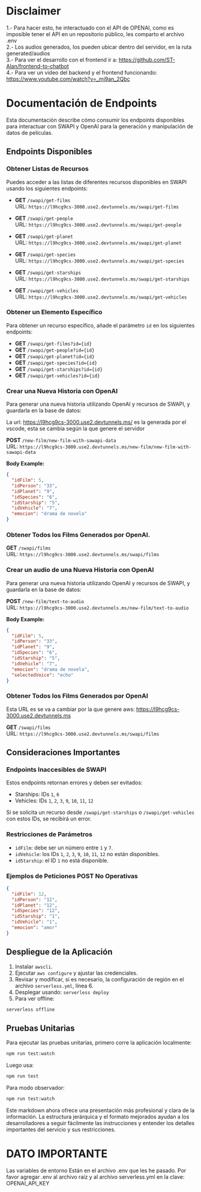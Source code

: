 # Disclaimer
1.- Para hacer esto, he interactuado con el API de OPENAI, como es imposible tener el API en un repositorio público, les comparto el archivo .env <br />
2.- Los audios generados, los pueden ubicar dentro del servidor, en la ruta generated/audios <br />
3.- Para ver el desarrollo con el frontend ir a: https://github.com/ST-Alan/frontend-to-chatbot <br />
4.- Para ver un video del backend y el frontend funcionando: https://www.youtube.com/watch?v=_mj9an_2Qbc <br />


# Documentación de Endpoints

Esta documentación describe cómo consumir los endpoints disponibles para interactuar con SWAPI y OpenAI para la generación y manipulación de datos de películas.

## Endpoints Disponibles

### Obtener Listas de Recursos

Puedes acceder a las listas de diferentes recursos disponibles en SWAPI usando los siguientes endpoints:

- **GET** `/swapi/get-films`  
  URL: `https://l9hcg9cs-3000.use2.devtunnels.ms/swapi/get-films`

- **GET** `/swapi/get-people`  
  URL: `https://l9hcg9cs-3000.use2.devtunnels.ms/swapi/get-people`

- **GET** `/swapi/get-planet`  
  URL: `https://l9hcg9cs-3000.use2.devtunnels.ms/swapi/get-planet`

- **GET** `/swapi/get-species`  
  URL: `https://l9hcg9cs-3000.use2.devtunnels.ms/swapi/get-species`

- **GET** `/swapi/get-starships`  
  URL: `https://l9hcg9cs-3000.use2.devtunnels.ms/swapi/get-starships`

- **GET** `/swapi/get-vehicles`  
  URL: `https://l9hcg9cs-3000.use2.devtunnels.ms/swapi/get-vehicles`

### Obtener un Elemento Específico

Para obtener un recurso específico, añade el parámetro `id` en los siguientes endpoints:

- **GET** `/swapi/get-films?id={id}`
- **GET** `/swapi/get-people?id={id}`
- **GET** `/swapi/get-planet?id={id}`
- **GET** `/swapi/get-species?id={id}`
- **GET** `/swapi/get-starships?id={id}`
- **GET** `/swapi/get-vehicles?id={id}`

### Crear una Nueva Historia con OpenAI

Para generar una nueva historia utilizando OpenAI y recursos de SWAPI, y guardarla en la base de datos:

La url: https://l9hcg9cs-3000.use2.devtunnels.ms/ es la generada por el vscode, esta se cambia según la que genere el servidor

**POST** `/new-film/new-film-with-sawapi-data`  
URL: `https://l9hcg9cs-3000.use2.devtunnels.ms/new-film/new-film-with-sawapi-data`

**Body Example:**
```json
{
  "idFilm": 5,
  "idPerson": "33",
  "idPlanet": "9",
  "idSpecies": "6",
  "idStarship": "5",
  "idVehicle": "7",
  "emocion": "drama de novela"
}
```
### Obtener Todos los Films Generados por OpenAI.

**GET** `/swapi/films`  
URL: `https://l9hcg9cs-3000.use2.devtunnels.ms/swapi/films`


### Crear un audio de una Nueva Historia con OpenAI

Para generar una nueva historia utilizando OpenAI y recursos de SWAPI, y guardarla en la base de datos:

**POST** `/new-film/text-to-audio`  
URL: `https://l9hcg9cs-3000.use2.devtunnels.ms/new-film/text-to-audio`

**Body Example:**
```json
{
  "idFilm": 5,
  "idPerson": "33",
  "idPlanet": "9",
  "idSpecies": "6",
  "idStarship": "5",
  "idVehicle": "7",
  "emocion": "drama de novela",
  "selectedVoice": "echo"
}
```

### Obtener Todos los Films Generados por OpenAI

Esta URL es se va a cambiar por la que genere aws: https://l9hcg9cs-3000.use2.devtunnels.ms

**GET** `/swapi/films`  
URL: `https://l9hcg9cs-3000.use2.devtunnels.ms/swapi/films`

## Consideraciones Importantes

### Endpoints Inaccesibles de SWAPI

Estos endpoints retornan errores y deben ser evitados:

- Starships: IDs `1`, `6`
- Vehicles: IDs `1`, `2`, `3`, `9`, `10`, `11`, `12`

Si se solicita un recurso desde `/swapi/get-starships` o `/swapi/get-vehicles` con estos IDs, se recibirá un error.

### Restricciones de Parámetros

- `idFilm`: debe ser un número entre `1` y `7`.
- `idVehicle`: los IDs `1`, `2`, `3`, `9`, `10`, `11`, `12` no están disponibles.
- `idStarship`: el ID `1` no está disponible.

### Ejemplos de Peticiones POST No Operativas

```json
{
  "idFilm": 12,
  "idPerson": "12",
  "idPlanet": "12",
  "idSpecies": "12",
  "idStarship": "1",
  "idVehicle": "1",
  "emocion": "amor"
}
```

## Despliegue de la Aplicación

1. Instalar `awscli`.
2. Ejecutar `aws configure` y ajustar las credenciales.
3. Revisar y modificar, si es necesario, la configuración de región en el archivo `serverless.yml`, línea 6.
4. Desplegar usando: `serverless deploy`
5. Para ver offline:
```bash
serverless offline
```

## Pruebas Unitarias

Para ejecutar las pruebas unitarias, primero corre la aplicación localmente:
```bash
npm run test:watch
```



Luego usa:

```bash
npm run test
```

Para modo observador:

```bash
npm run test:watch
```

Este markdown ahora ofrece una presentación más profesional y clara de la información. La estructura jerárquica y el formato mejorados ayudan a los desarrolladores a seguir fácilmente las instrucciones y entender los detalles importantes del servicio y sus restricciones.

# DATO IMPORTANTE

Las variables de entorno Están en el archivo .env que les he pasado. Por favor agregar .env al archivo raíz y al archivo serverless.yml en la clave: OPENAI_API_KEY


